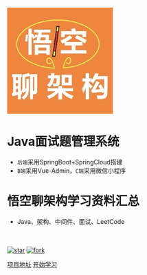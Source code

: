 ![logo](images/logo.png)

# Java面试题管理系统
- `后端`采用SpringBoot+SpringCloud搭建
- `B端`采用Vue-Admin，`C端`采用微信小程序

# 悟空聊架构学习资料汇总
- Java、架构、中间件、面试、LeetCode

<br>
<span id="busuanzi_container_site_pv" style='display:none'>
    👀 本站总访问量：<span id="busuanzi_value_site_pv"></span> 次
</span>
<span id="busuanzi_container_site_uv" style='display:none'>
    | 🚴‍♂️ 本站总访客数：<span id="busuanzi_value_site_uv"></span> 人
</span>
<br>
<a href='https://github.com/Jackson0714/PassJava-Platform/stargazers'><img src='https://img.shields.io/github/stars/Jackson0714/PassJava-Platform' alt='star'></img></a>
<a href='https://github.com/Jackson0714/PassJava-Platform/network/members'><img src='https://img.shields.io/github/forks/Jackson0714/PassJava-Platform' alt='fork'></img></a>

[项目地址](https://github.com/jackson0714/PassJava-Platform)
[开始学习](README.md)

